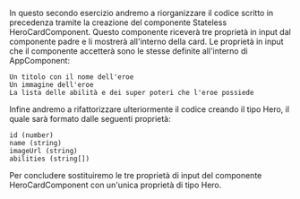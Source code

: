 In questo secondo esercizio andremo a riorganizzare il codice scritto in precedenza tramite la creazione del componente Stateless HeroCardComponent. Questo componente riceverà tre proprietà in input dal componente padre e li mostrerà all'interno della card. Le proprietà in input che il componente accetterà sono le stesse definite all'interno di AppComponent:

    Un titolo con il nome dell'eroe
    Un immagine dell'eroe
    La lista delle abilità e dei super poteri che l'eroe possiede

Infine andremo a rifattorizzare ulteriormente il codice creando il tipo Hero, il quale sarà formato dalle seguenti proprietà:

    id (number)
    name (string)
    imageUrl (string)
    abilities (string[])

Per concludere sostituiremo le tre proprietà di input del componente HeroCardComponent con un'unica proprietà di tipo Hero.
